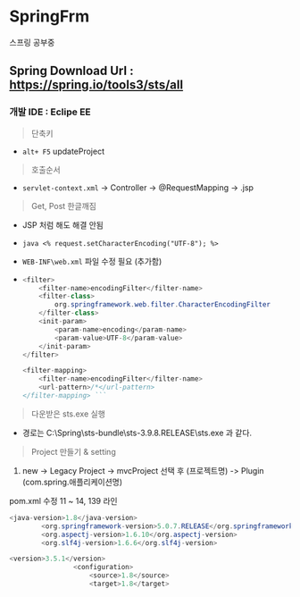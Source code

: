 # SpringFrm
스프링 공부중

Spring Download Url : https://spring.io/tools3/sts/all
------------

### 개발 IDE : Eclipe EE

> 단축키
 + `alt+ F5` updateProject

> 호출순서
 + `servlet-context.xml` -> Controller -> @RequestMapping -> .jsp

> Get, Post 한글깨짐
 + JSP 처럼 해도 해결 안됨
  * ``` java <% request.setCharacterEncoding("UTF-8"); %> ``` 
 + `WEB-INF\web.xml` 파일 수정 필요 (추가함)
  * ``` java 
	<filter>
		<filter-name>encodingFilter</filter-name>
		<filter-class>
			org.springframework.web.filter.CharacterEncodingFilter
		</filter-class>
		<init-param>
			<param-name>encoding</param-name>
			<param-value>UTF-8</param-value>
		</init-param>
	</filter>
	
	<filter-mapping>
		<filter-name>encodingFilter</filter-name>
		<url-pattern>/*</url-pattern>
	</filter-mapping> ```

> 다운받은 sts.exe 실행
 + 경로는 C:\Spring\sts-bundle\sts-3.9.8.RELEASE\sts.exe 과 같다.
 
> Project 만들기 & setting
 
 1. new -> Legacy Project -> mvcProject 선택 후 (프로젝트명) -> Plugin (com.spring.애플리케이션명)

pom.xml 수정
11 ~ 14, 139 라인
```java
<java-version>1.8</java-version>
		<org.springframework-version>5.0.7.RELEASE</org.springframework-version>
		<org.aspectj-version>1.6.10</org.aspectj-version>
		<org.slf4j-version>1.6.6</org.slf4j-version>

<version>3.5.1</version>
                <configuration>
                    <source>1.8</source>
                    <target>1.8</target>
```
